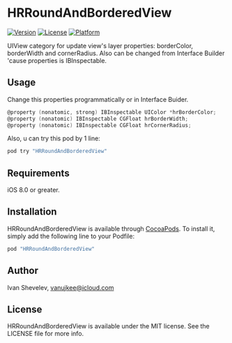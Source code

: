 # HRRoundAndBorderedView

[![Version](https://img.shields.io/cocoapods/v/HRRoundAndBorderedView.svg?style=flat)](http://cocoapods.org/pods/HRRoundAndBorderedView)
[![License](https://img.shields.io/cocoapods/l/HRRoundAndBorderedView.svg?style=flat)](http://cocoapods.org/pods/HRRoundAndBorderedView)
[![Platform](https://img.shields.io/cocoapods/p/HRRoundAndBorderedView.svg?style=flat)](http://cocoapods.org/pods/HRRoundAndBorderedView)

UIView category for update view's layer properties: borderColor, borderWidth and cornerRadius. Also can be changed from Interface Builder 'cause properties is IBInspectable.

## Usage

Change this properties programmatically or in Interface Buider.

```objective-c
@property (nonatomic, strong) IBInspectable UIColor *hrBorderColor;
@property (nonatomic) IBInspectable CGFloat hrBorderWidth;
@property (nonatomic) IBInspectable CGFloat hrCornerRadius;
```

Also, u can try this pod by 1 line:

```ruby
pod try "HRRoundAndBorderedView"
```

## Requirements

iOS 8.0 or greater.

## Installation

HRRoundAndBorderedView is available through [CocoaPods](http://cocoapods.org). To install
it, simply add the following line to your Podfile:

```ruby
pod "HRRoundAndBorderedView"
```

## Author

Ivan Shevelev, vanujkee@icloud.com

## License

HRRoundAndBorderedView is available under the MIT license. See the LICENSE file for more info.
